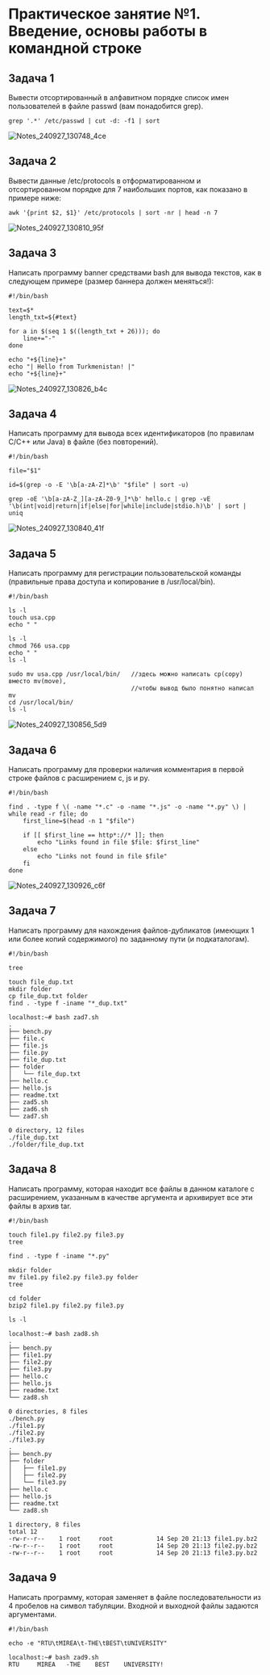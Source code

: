# Практическое занятие №1. Введение, основы работы в командной строке
## Задача 1

Вывести отсортированный в алфавитном порядке список имен пользователей в файле passwd (вам понадобится grep).
```
grep '.*' /etc/passwd | cut -d: -f1 | sort
```
![Notes_240927_130748_4ce](https://github.com/user-attachments/assets/22dbdb0c-df89-4def-b912-1cd949d0cfcc)

## Задача 2

Вывести данные /etc/protocols в отформатированном и отсортированном порядке для 7 наибольших портов, как показано в примере ниже:
```
awk '{print $2, $1}' /etc/protocols | sort -nr | head -n 7
```

![Notes_240927_130810_95f](https://github.com/user-attachments/assets/83b11b05-763a-4f54-928f-f89c09f505ca)

## Задача 3

Написать программу banner средствами bash для вывода текстов, как в следующем примере (размер баннера должен меняться!):
```
#!/bin/bash

text=$*
length_txt=${#text}

for a in $(seq 1 $((length_txt + 26))); do
    line+="-"
done

echo "+${line}+"
echo "| Hello from Turkmenistan! |"
echo "+${line}+"
```
![Notes_240927_130826_b4c](https://github.com/user-attachments/assets/bebb87de-8998-471f-ba2e-15da235bebe3)

## Задача 4

Написать программу для вывода всех идентификаторов (по правилам C/C++ или Java) в файле (без повторений).
```
#!/bin/bash

file="$1"

id=$(grep -o -E '\b[a-zA-Z]*\b' "$file" | sort -u)

grep -oE '\b[a-zA-Z_][a-zA-Z0-9_]*\b' hello.c | grep -vE '\b(int|void|return|if|else|for|while|include|stdio.h)\b' | sort | uniq 
```
![Notes_240927_130840_41f](https://github.com/user-attachments/assets/a42de18c-27e7-48e6-ac0d-ad497a0910b3)

## Задача 5

Написать программу для регистрации пользовательской команды (правильные права доступа и копирование в /usr/local/bin).

```
#!/bin/bash

ls -l
touch usa.cpp
echo " "

ls -l
chmod 766 usa.cpp
echo " "
ls -l

sudo mv usa.cpp /usr/local/bin/   //здесь можно написать cp(copy) вместо mv(move),
                                  //чтобы вывод было понятно написал mv
cd /usr/local/bin/
ls -l 
```
![Notes_240927_130856_5d9](https://github.com/user-attachments/assets/a6631ff6-9e45-4e64-a407-2f5c8ef7d694)

## Задача 6

Написать программу для проверки наличия комментария в первой строке файлов с расширением c, js и py.
```
#!/bin/bash

find . -type f \( -name "*.c" -o -name "*.js" -o -name "*.py" \) | while read -r file; do
    first_line=$(head -n 1 "$file")

    if [[ $first_line == http*://* ]]; then
        echo "Links found in file $file: $first_line"
    else
        echo "Links not found in file $file"
    fi
done
```
![Notes_240927_130926_c6f](https://github.com/user-attachments/assets/bea575c2-f1d7-4272-9380-1cd21fdf704e)

## Задача 7

Написать программу для нахождения файлов-дубликатов (имеющих 1 или более копий содержимого) по заданному пути (и подкаталогам).
```
#!/bin/bash

tree

touch file_dup.txt
mkdir folder
cp file_dup.txt folder
find . -type f -iname "*_dup.txt"
```

```
localhost:~# bash zad7.sh
.
├── bench.py
├── file.c
├── file.js
├── file.py
├── file_dup.txt
├── folder
│   └── file_dup.txt
├── hello.c
├── hello.js
├── readme.txt
├── zad5.sh
├── zad6.sh
└── zad7.sh
 
0 directory, 12 files
./file_dup.txt
./folder/file_dup.txt
```

## Задача 8

Написать программу, которая находит все файлы в данном каталоге с расширением, указанным в качестве аргумента и архивирует все эти файлы в архив tar.
```
#!/bin/bash

touch file1.py file2.py file3.py
tree

find . -type f -iname "*.py"

mkdir folder
mv file1.py file2.py file3.py folder
tree

cd folder
bzip2 file1.py file2.py file3.py

ls -l
```

```
localhost:~# bash zad8.sh
.
├── bench.py
├── file1.py
├── file2.py
├── file3.py
├── hello.c
├── hello.js
├── readme.txt
└── zad8.sh
 
0 directories, 8 files
./bench.py
./file1.py
./file2.py
./file3.py
.
├── bench.py
├── folder
│   ├── file1.py
│   ├── file2.py
│   └── file3.py
├── hello.c
├── hello.js
├── readme.txt
└── zad8.sh
 
1 directory, 8 files
total 12
-rw-r--r--    1 root     root            14 Sep 20 21:13 file1.py.bz2
-rw-r--r--    1 root     root            14 Sep 20 21:13 file2.py.bz2
-rw-r--r--    1 root     root            14 Sep 20 21:13 file3.py.bz2

```
## Задача 9

Написать программу, которая заменяет в файле последовательности из 4 пробелов на символ табуляции. Входной и выходной файлы задаются аргументами.
```
#!/bin/bash

echo -e "RTU\tMIREA\t-THE\tBEST\tUNIVERSITY"
```

```
localhost:~# bash zad9.sh
RTU     MIREA   -THE    BEST    UNIVERSITY!
```


